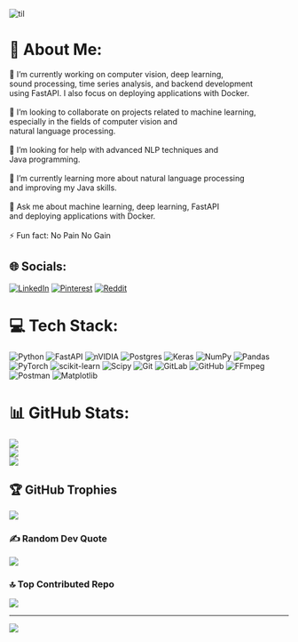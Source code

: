 ![til](https://github.com/NoPainNoGane/NoPainNoGane/blob/main/img/723262.gif)

# 💫 About Me:
🔭 I’m currently working on computer vision, deep learning, <br>sound processing, time series analysis, and backend development<br>using FastAPI. I also focus on deploying applications with Docker.<br><br>👯 I’m looking to collaborate on projects related to machine learning, <br>especially in the fields of computer vision and <br>natural language processing.<br><br>🤝 I’m looking for help with advanced NLP techniques and <br>Java programming.<br><br>🌱 I’m currently learning more about natural language processing<br> and improving my Java skills.<br><br>💬 Ask me about machine learning, deep learning, FastAPI<br> and deploying applications with Docker.<br><br>⚡ Fun fact: No Pain No Gain<br>


## 🌐 Socials:
[![LinkedIn](https://img.shields.io/badge/LinkedIn-%230077B5.svg?logo=linkedin&logoColor=white)](https://linkedin.com/in/vitaliy-nalivkin-5514a533b) [![Pinterest](https://img.shields.io/badge/Pinterest-%23E60023.svg?logo=Pinterest&logoColor=white)](https://pinterest.com/NoPainNoGane) [![Reddit](https://img.shields.io/badge/Reddit-%23FF4500.svg?logo=Reddit&logoColor=white)](https://reddit.com/user/ARLEK1NO) 

# 💻 Tech Stack:
![Python](https://img.shields.io/badge/python-3670A0?style=for-the-badge&logo=python&logoColor=ffdd54) ![FastAPI](https://img.shields.io/badge/FastAPI-005571?style=for-the-badge&logo=fastapi) ![nVIDIA](https://img.shields.io/badge/cuda-000000.svg?style=for-the-badge&logo=nVIDIA&logoColor=green) ![Postgres](https://img.shields.io/badge/postgres-%23316192.svg?style=for-the-badge&logo=postgresql&logoColor=white) ![Keras](https://img.shields.io/badge/Keras-%23D00000.svg?style=for-the-badge&logo=Keras&logoColor=white) ![NumPy](https://img.shields.io/badge/numpy-%23013243.svg?style=for-the-badge&logo=numpy&logoColor=white) ![Pandas](https://img.shields.io/badge/pandas-%23150458.svg?style=for-the-badge&logo=pandas&logoColor=white) ![PyTorch](https://img.shields.io/badge/PyTorch-%23EE4C2C.svg?style=for-the-badge&logo=PyTorch&logoColor=white) ![scikit-learn](https://img.shields.io/badge/scikit--learn-%23F7931E.svg?style=for-the-badge&logo=scikit-learn&logoColor=white) ![Scipy](https://img.shields.io/badge/SciPy-%230C55A5.svg?style=for-the-badge&logo=scipy&logoColor=%white) ![Git](https://img.shields.io/badge/git-%23F05033.svg?style=for-the-badge&logo=git&logoColor=white) ![GitLab](https://img.shields.io/badge/gitlab-%23181717.svg?style=for-the-badge&logo=gitlab&logoColor=white) ![GitHub](https://img.shields.io/badge/github-%23121011.svg?style=for-the-badge&logo=github&logoColor=white) ![FFmpeg](https://shields.io/badge/FFmpeg-%23171717.svg?logo=ffmpeg&style=for-the-badge&labelColor=171717&logoColor=5cb85c) ![Postman](https://img.shields.io/badge/Postman-FF6C37?style=for-the-badge&logo=postman&logoColor=white) ![Matplotlib](https://img.shields.io/badge/Matplotlib-%23ffffff.svg?style=for-the-badge&logo=Matplotlib&logoColor=black)
# 📊 GitHub Stats:
![](https://github-readme-stats.vercel.app/api?username=NoPainNoGane&theme=tokyonight&hide_border=false&include_all_commits=true&count_private=true)<br/>
![](https://github-readme-streak-stats.herokuapp.com/?user=NoPainNoGane&theme=tokyonight&hide_border=false)<br/>
![](https://github-readme-stats.vercel.app/api/top-langs/?username=NoPainNoGane&theme=tokyonight&hide_border=false&include_all_commits=true&count_private=true&layout=compact)

## 🏆 GitHub Trophies
![](https://github-profile-trophy.vercel.app/?username=NoPainNoGane&theme=tokyonight&no-frame=false&no-bg=true&margin-w=4)

### ✍️ Random Dev Quote
![](https://quotes-github-readme.vercel.app/api?type=horizontal&theme=radical)

### 🔝 Top Contributed Repo
![](https://github-contributor-stats.vercel.app/api?username=NoPainNoGane&limit=5&theme=tokyonight&combine_all_yearly_contributions=true)

---
[![](https://visitcount.itsvg.in/api?id=NoPainNoGane&icon=0&color=0)](https://visitcount.itsvg.in)

<!-- Proudly created with GPRM ( https://gprm.itsvg.in ) -->
